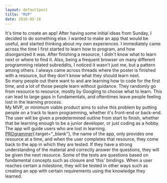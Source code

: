 ```yaml
---
layout: defaultpost
title: "MVP"
date: 2016-05-16
---
```


It's time to create an app! After having some initial ideas from Sunday, I decided to do something else. I wanted to make an app that would be useful, and started thinking about my own experiences. I immediately came across the time I first started to learn how to program, and how disorganized it was. After finishing a resource, I didn't know what to learn next or where to find it. Also, being a frequent browser on many different programming related subreddits, I noticed it wasn't just me, but a pattern among others. I always came across threads where the poster is finished with a resource, but they don't know what they should learn next.<br />
So many people out there want to and are learning how to code for the first time, and a lot of those people learn without guidance. They randomly go from resource to resource, mostly by Googling to choose what to learn. This can lead to large gaps in fundamentals, and oftentimes leave people feeling lost in the learning process.<br />
My MVP, or minimum viable product aims to solve this problem by putting people on a track to learn programming, whether it's front-end or back-end. The user will be given a predetermined outline from start to finish, whether that be learning enough to be a junior developer, or just coding as a hobby. The app will guide users who are lost in learning.<br />
[PROgrammer](https://github.com/ricochen/PROgrammer){:target="_blank"}, the name of the app, only provides one resource at a time, and when the user completes that resource, they come back to the app in which they are tested. If they have a strong understanding of the material and correctly answer the questions, they will be given the next resource. Some of the tests are questions based on fundamental concepts such as closure and 'this' bindings. When a user reaches certain a milestone, they will be tested in other ways such as creating an app with certain requirements using the knowledge they learned.